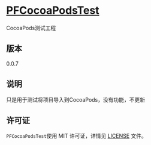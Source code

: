 [PFCocoaPodsTest](https://github.com/PFei-He/PFCocoaPodsTest)
===
CocoaPods测试工程
 
版本
---
0.0.7

说明
---
只是用于测试将项目导入到CocoaPods，没有功能，不更新
 
许可证
---
`PFCocoaPodsTest`使用 MIT 许可证，详情见 [LICENSE](https://raw.githubusercontent.com/PFei-He/PFCocoaPodsTest/master/LICENSE) 文件。
